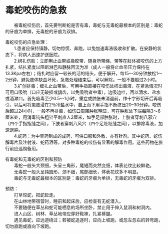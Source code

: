 # 毒蛇咬伤的急救  

&emsp;&emsp;被毒蛇咬伤后，首先要判断蛇是否有毒，毒蛇与无毒蛇最根本的区别是：毒蛇的牙痕为单排，无毒蛇的牙痕为双排。  

毒蛇咬伤的应急处理：  
&emsp;&emsp;1.患者应保持镇静，切勿惊慌、奔跑，以兔加速毒液吸收和扩散。在安静的状态下，将病人迅速护送医院。  
&emsp;&emsp;2.绑扎伤肢：立即用止血带或橡胶带、随身所带绳、带等在肢体被咬伤的上方扎紧，结扎紧度以阻断淋巴和静脉回流为准（成人一般将止血带压力保持在13.3Kpa左右）；结扎时应留一较长的活的结头，便于解开，每15～30分钟放松1～2分钟，避免肢体缺血坏死，急救处理结束后，可以解除。一般不要超过2小时。  
&emsp;&emsp;3.扩创排毒：缠扎止血带后，可用手指直接在咬伤处挤出毒液，在紧急情况时可用口吸吮（口应无破损或龋齿，以免吸吮者中毒），边吸边吐，再以清水、盐水或酒漱口。首先吸毒至少0.5～1小时，重症或肿胀未消退前，作十字形切开后再吸引，以后可将患肢浸在2％冷盐水中，自上而下用手指不断挤压20–30分钟。咬伤后超过24小时，一般不再排毒，如伤口周围肿胀明显，可在肿胀处下端每隔3～6厘米处，用消毒钝头粗针平刺直人2厘米，如手足部肿胀时，上肢者穿刺八邪穴（四个手指指缝之间），下肢者穿刺八风穴（四个足趾趾缝之间），以排除毒液，加速退肿。  
&emsp;&emsp;4.蛇药：为中草药制成的成药，可供口服和外敷，亦有针剂。其中蛇药、蛇伤解毒片及注射液、蛇药酒等，对多种毒蛇的咬伤有显著的解毒作用。这些药物在旅行前应选购备用。  

有毒蛇和无毒蛇的区别和预防  
&emsp;&emsp;毒蛇一般头大颈细，头呈三角形，尾短而突然变细，体表花纹比较鲜艳。  
&emsp;&emsp;无毒蛇一般头呈钝园形，颈不细，尾部细长，体表花纹多不明显。  
&emsp;&emsp;毒蛇与无毒蛇最根本的区别是：毒蛇的牙痕为单排，无毒蛇的牙痕为双排。  

预防：  
&emsp;&emsp;打草惊蛇，把蛇赶走。  
&emsp;&emsp;在山林地带宿营时，睡前和起床后，应检查有无蛇潜入。  
&emsp;&emsp;不要随便在草丛和蛇可能栖息的场所坐卧，禁止用于伸入鼠洞和树洞内。  
&emsp;&emsp;进人山区、树林、草丛地带应穿好鞋袜，扎紧裤腿。  
&emsp;&emsp;遇见毒蛇，应远道绕过；若被蛇追逐时，应向上坡跑，或忽左忽右的转弯跑，切勿直跑或直向下坡跑。  
<!-- Last processed: 2025-07-22 03:44:30 -->
